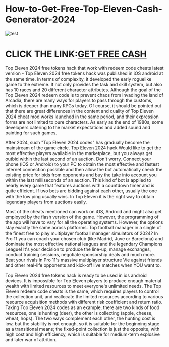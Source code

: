 # How-to-Get-Free-Top-Eleven-Cash-Generator-2024

![test](https://encrypted-tbn0.gstatic.com/images?q=tbn:ANd9GcRcEziDa1b1vtfFw_VYt_vDyf5Wwc7-uXm6cg&usqp=CAU)

# CLICK THE LINK:[GET FREE CASH](https://fundgamer.com/TopEleven/)

Top Eleven 2024 free tokens hack that work with redeem code cheats latest version - Top Eleven 2024 free tokens hack was published in iOS android at the same time. In terms of complexity, it developed the early roguelike game to the extreme. It not only provides the task and skill system, but also has 10 races and 20 different character attributes. Although the goal of the Top Eleven 2024 redeem code is to prevent chaos from invading the land of Arcadia, there are many ways for players to pass through the customs, which is deeper than many RPGs today. Of course, it should be pointed out that there are great differences in the content and quality of Top Eleven 2024 cheat mod works launched in the same period, and their expression forms are not limited to pure characters. As early as the end of 1980s, some developers catering to the market expectations and added sound and painting for such games. 

After 2024, such "Top Eleven 2024 codes" has gradually become the mainstream of the game circle. Top Eleven 2024 hack Would like to get the most effective players available in the marketplace, but you always get outbid within the last second of an auction. Don't worry. Connect your phone (iOS or Android) to your PC to obtain the most effective and fastest internet connection possible and then allow the bot automatically check the existing price for bids from opponents and buy the take into account you within the last milliseconds of an auction. This kind of bot is applied to nearly every game that features auctions with a countdown timer and is quite efficient. If two bots are bidding against each other, usually the one with the low ping usually wins. In Top Eleven it is the right way to obtain legendary players from auctions easily.

Most of the cheats mentioned can work on iOS, Android and might also get employed by the flash version of the game. However, the programming of the app will have to vary for all the operating systems. However, the options stay exactly the same across platforms. Top football manager in a single of the finest free to play multiplayer football manager simulators of 2024? In Pro 11 you can coach your chosen club (like Madrid, Juve or Barcelona) and dominate the most effective national leagues and the legendary Champions League! It's your decision to produce the line-up, manage exchanges, conduct training sessions, negotiate sponsorship deals and much more. Beat your rivals in Pro 11's massive multiplayer structure Vie against friends and other real-life opponents and kick-off live matches when YOU want to.

Top Eleven 2024 free tokens hack is ready to be used in ios android devices. It is impossible for Top Eleven players to produce enough material wealth with limited resources to meet everyone's unlimited needs. The Top Eleven redeem code cheats is the same, which requires players to control the collection unit, and reallocate the limited resources according to various resource acquisition methods with different risk coefficient and return ratio. Taking Top Eleven 2024 codes as an example, there are two kinds of food resources, one is hunting (deer), the other is collecting (apple, cheese, wheat, hops). The two ways complement each other, the hunting cost is low, but the stability is not enough, so it is suitable for the beginning stage as a transitional means; the fixed-point collection is just the opposite, with high cost and high efficiency, which is suitable for medium-term explosive and later war of attrition. 
